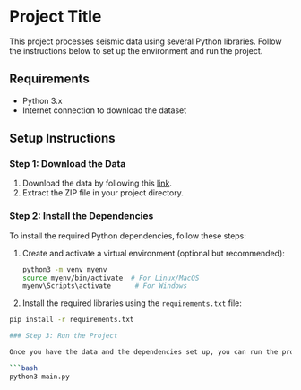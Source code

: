 # Project Title

This project processes seismic data using several Python libraries. Follow the instructions below to set up the environment and run the project.

## Requirements

- Python 3.x
- Internet connection to download the dataset

## Setup Instructions

### Step 1: Download the Data

1. Download the data by following this [link](https://example.com/link-to-data).
2. Extract the ZIP file in your project directory.

### Step 2: Install the Dependencies

To install the required Python dependencies, follow these steps:

1. Create and activate a virtual environment (optional but recommended):

   ```bash
   python3 -m venv myenv
   source myenv/bin/activate  # For Linux/MacOS
   myenv\Scripts\activate      # For Windows
2. Install the required libraries using the `requirements.txt` file:

```bash
pip install -r requirements.txt

### Step 3: Run the Project

Once you have the data and the dependencies set up, you can run the project:

```bash
python3 main.py

